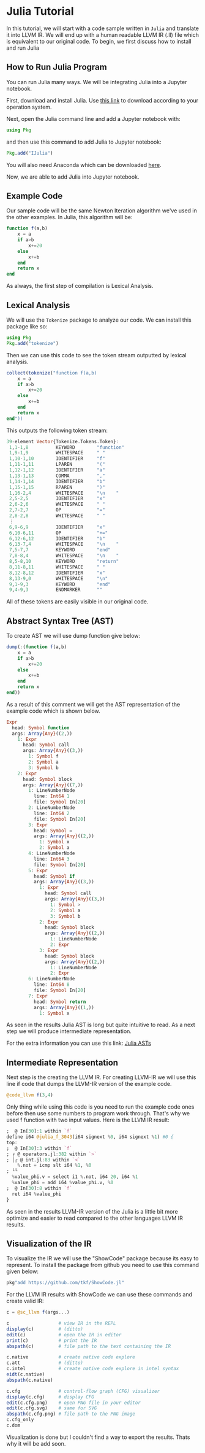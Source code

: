 # Julia Tutorial

In this tutorial, we will start with a code sample written in `Julia` and translate it into LLVM IR. We will end up with a human readable LLVM IR (.ll) file which is equivalent to our original code. To begin, we first discuss how to install and run Julia

## How to Run Julia Program

You can run Julia many ways. We will be integrating Julia into a Jupyter notebook.

First, download and install Julia. Use [this link](https://julialang.org/downloads/) to download according to your operation system.

Next, open the Julia command line and add a Jupyter notebook with:

```julia
using Pkg
```

and then use this command to add Julia to Jupyter notebook:

```julia
Pkg.add("IJulia")
```

You will also need Anaconda which can be downloaded [here](https://www.anaconda.com/products/distribution).

Now, we are able to add Julia into Jupyter notebook.

## Example Code

Our sample code will be the same Newton Iteration algorithm we've used in the other examples. In Julia, this algorithm will be:

```julia
function f(a,b)
    x = a
    if a>b
        x+=20
    else
        x+=b
    end
    return x
end
```

As always, the first step of compilation is Lexical Analysis.

## Lexical Analysis

We will use the `Tokenize` package to analyze our code. We can install this package like so:

```julia
using Pkg
Pkg.add("tokenize")
```

Then we can use this code to see the token stream outputted by lexical analysis.

```julia
collect(tokenize("function f(a,b)
    x = a
    if a>b
        x+=20
    else
        x+=b
    end
    return x
end"))
```

This outputs the following token stream:

```julia
39-element Vector{Tokenize.Tokens.Token}:
 1,1-1,8          KEYWORD        "function"
 1,9-1,9          WHITESPACE     " "
 1,10-1,10        IDENTIFIER     "f"
 1,11-1,11        LPAREN         "("
 1,12-1,12        IDENTIFIER     "a"
 1,13-1,13        COMMA          ","
 1,14-1,14        IDENTIFIER     "b"
 1,15-1,15        RPAREN         ")"
 1,16-2,4         WHITESPACE     "\n    "
 2,5-2,5          IDENTIFIER     "x"
 2,6-2,6          WHITESPACE     " "
 2,7-2,7          OP             "="
 2,8-2,8          WHITESPACE     " "
 ⋮
 6,9-6,9          IDENTIFIER     "x"
 6,10-6,11        OP             "+="
 6,12-6,12        IDENTIFIER     "b"
 6,13-7,4         WHITESPACE     "\n    "
 7,5-7,7          KEYWORD        "end"
 7,8-8,4          WHITESPACE     "\n    "
 8,5-8,10         KEYWORD        "return"
 8,11-8,11        WHITESPACE     " "
 8,12-8,12        IDENTIFIER     "x"
 8,13-9,0         WHITESPACE     "\n"
 9,1-9,3          KEYWORD        "end"
 9,4-9,3          ENDMARKER      ""
 ```

All of these tokens are easily visible in our original code.

## Abstract Syntax Tree (AST)

To create AST we will use dump function give below:

```julia
dump(:(function f(a,b)
    x = a
    if a>b
        x+=20
    else
        x+=b
    end
    return x
end))
```

As a result of this comment we will get the AST representation of the example code which is shown below.

```julia
Expr
  head: Symbol function
  args: Array{Any}((2,))
    1: Expr
      head: Symbol call
      args: Array{Any}((3,))
        1: Symbol f
        2: Symbol a
        3: Symbol b
    2: Expr
      head: Symbol block
      args: Array{Any}((7,))
        1: LineNumberNode
          line: Int64 1
          file: Symbol In[20]
        2: LineNumberNode
          line: Int64 2
          file: Symbol In[20]
        3: Expr
          head: Symbol =
          args: Array{Any}((2,))
            1: Symbol x
            2: Symbol a
        4: LineNumberNode
          line: Int64 3
          file: Symbol In[20]
        5: Expr
          head: Symbol if
          args: Array{Any}((3,))
            1: Expr
              head: Symbol call
              args: Array{Any}((3,))
                1: Symbol >
                2: Symbol a
                3: Symbol b
            2: Expr
              head: Symbol block
              args: Array{Any}((2,))
                1: LineNumberNode
                2: Expr
            3: Expr
              head: Symbol block
              args: Array{Any}((2,))
                1: LineNumberNode
                2: Expr
        6: LineNumberNode
          line: Int64 8
          file: Symbol In[20]
        7: Expr
          head: Symbol return
          args: Array{Any}((1,))
            1: Symbol x
```

As seen in the results Julia AST is long but quite intuitive to read. As a next step we will produce intermediate representation.

For the extra information you can use this link: [Julia ASTs](https://julia-doc.readthedocs.io/en/latest/devdocs/ast/)

## Intermediate Representation

Next step is the creating the LLVM IR. For creating LLVM-IR we will use this line if code that dumps the LLVM-IR version of the example code.

```Julia
@code_llvm f(3,4)
```

Only thing while using this code is you need to run the example code ones before then use some numbers to program work through. That's why we used f function with two input values. Here is the LLVM IR result:

```Julia
;  @ In[30]:1 within `f`
define i64 @julia_f_3043(i64 signext %0, i64 signext %1) #0 {
top:
;  @ In[30]:3 within `f`
; ┌ @ operators.jl:382 within `>`
; │┌ @ int.jl:83 within `<`
    %.not = icmp slt i64 %1, %0
; └└
  %value_phi.v = select i1 %.not, i64 20, i64 %1
  %value_phi = add i64 %value_phi.v, %0
;  @ In[30]:8 within `f`
  ret i64 %value_phi
}
```

As seen in the results LLVM-IR version of the Julia is a little bit more optimize and easier to read compared to the other languages LLVM IR results.

## Visualization of the IR

To visualize the IR we will use the "ShowCode" package because its easy to represent. To install the package from github you need to use this command given below:

```Julia
pkg"add https://github.com/tkf/ShowCode.jl"
```

For the LLVM IR results with ShowCode we can use these commands and create valid IR:

```julia
c = @sc_llvm f(args...)

c                  # view IR in the REPL
display(c)         # (ditto)
edit(c)            # open the IR in editor
print(c)           # print the IR
abspath(c)         # file path to the text containing the IR

c.native           # create native code explore
c.att              # (ditto)
c.intel            # create native code explore in intel syntax
eidt(c.native)
abspath(c.native)

c.cfg              # control-flow graph (CFG) visualizer
display(c.cfg)     # display CFG
edit(c.cfg.png)    # open PNG file in your editor
edit(c.cfg.svg)    # same for SVG
abspath(c.cfg.png) # file path to the PNG image
c.cfg_only
c.dom
```

Visualization is done but I couldn't find a way to export the results. Thats why it will be add soon.
